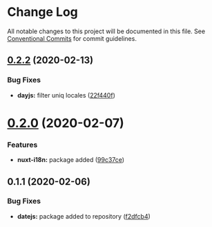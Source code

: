 # Change Log

All notable changes to this project will be documented in this file.
See [Conventional Commits](https://conventionalcommits.org) for commit guidelines.

## [0.2.2](https://github.com/awes-io/client/compare/@awes-io/dayjs@0.2.0...@awes-io/dayjs@0.2.2) (2020-02-13)


### Bug Fixes

* **dayjs:** filter uniq locales ([22f440f](https://github.com/awes-io/client/commit/22f440f6d5aee67eec830db284b4e56cb755a27f))





# [0.2.0](https://github.com/awes-io/client/compare/@awes-io/dayjs@0.1.1...@awes-io/dayjs@0.2.0) (2020-02-07)


### Features

* **nuxt-i18n:** package added ([99c37ce](https://github.com/awes-io/client/commit/99c37ce48711f7d7557d665e1479147850fa5344))





## 0.1.1 (2020-02-06)


### Bug Fixes

* **datejs:** package added to repository ([f2dfcb4](https://git.awescode.com/awes-io/collection/commits/f2dfcb4e9163afde10617d4a20b58c502ba761be))
